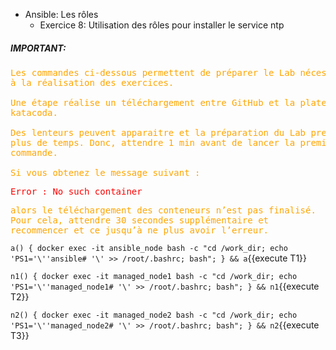 
- Ansible: Les rôles
  - Exercice 8: Utilisation des rôles pour installer le service ntp
  
  

##### IMPORTANT:

<pre style="color: orange">
Les commandes ci-dessous permettent de préparer le Lab nécessaire 
à la réalisation des exercices.

Une étape réalise un téléchargement entre GitHub et la plateforme
katacoda.

Des lenteurs peuvent apparaitre et la préparation du Lab prendra
plus de temps. Donc, attendre 1 min avant de lancer la première
commande.

Si vous obtenez le message suivant :
</pre>

<pre style="color: red">
Error : No such container
</pre>
<pre style="color: orange">
alors le téléchargement des conteneurs n’est pas finalisé.
Pour cela, attendre 30 secondes supplémentaire et 
recommencer et ce jusqu’à ne plus avoir l’erreur.
</pre>


`a() { docker exec -it ansible_node bash -c "cd /work_dir; echo 'PS1='\''ansible# '\' >> /root/.bashrc; bash"; } && a`{{execute T1}}

`n1() { docker exec -it managed_node1 bash -c "cd /work_dir; echo 'PS1='\''managed_node1# '\' >> /root/.bashrc; bash"; } && n1`{{execute T2}}

`n2() { docker exec -it managed_node2 bash -c "cd /work_dir; echo 'PS1='\''managed_node2# '\' >> /root/.bashrc; bash"; } && n2`{{execute T3}}

